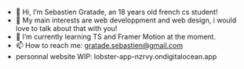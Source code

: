 - 👋 Hi, I’m Sebastien Gratade, an 18 years old french cs student!
- 👀 My main interests are web developpment and web design, i would love to talk about that with you!
- 🌱 I’m currently learning TS and Framer Motion at the moment.
- 📫 How to reach me: gratade.sebastien@gmail.com
- personnal website WIP: lobster-app-nzrvy.ondigitalocean.app

<!---
sebgrtd/sebgrtd is a ✨ special ✨ repository because its `README.md` (this file) appears on your GitHub profile.
You can click the Preview link to take a look at your changes.
--->

